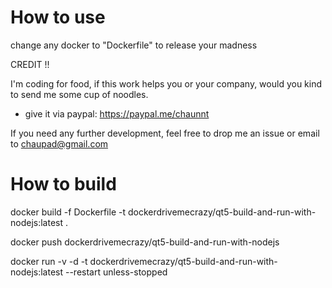 # How to use

change any docker to "Dockerfile" to release your madness

CREDIT !!

I'm coding for food, if this work helps you or your company, 
would you kind to send me some cup of noodles.
- give it via paypal: https://paypal.me/chaunnt


If you need any further development, feel free to drop me an issue or email to chaupad@gmail.com


# How to build

docker build -f Dockerfile -t dockerdrivemecrazy/qt5-build-and-run-with-nodejs:latest .

docker push dockerdrivemecrazy/qt5-build-and-run-with-nodejs

docker run -v -d -t dockerdrivemecrazy/qt5-build-and-run-with-nodejs:latest --restart unless-stopped


